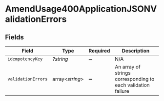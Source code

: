 # AmendUsage400ApplicationJSONValidationErrors


## Fields

| Field                                                        | Type                                                         | Required                                                     | Description                                                  |
| ------------------------------------------------------------ | ------------------------------------------------------------ | ------------------------------------------------------------ | ------------------------------------------------------------ |
| `idempotencyKey`                                             | *?string*                                                    | :heavy_minus_sign:                                           | N/A                                                          |
| `validationErrors`                                           | array<*string*>                                              | :heavy_minus_sign:                                           | An array of strings corresponding to each validation failure |